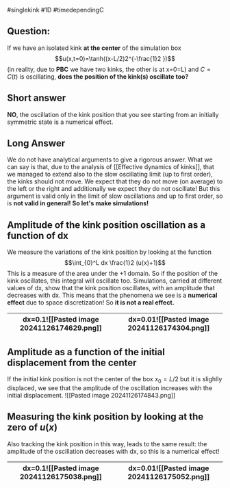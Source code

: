 #singlekink #1D #timedependingC
## Question: 
If we have an isolated kink **at the center** of the simulation box
$$u(x,t=0)=\tanh((x-L/2)2^{-\frac{1}2 })$$
(in reality, due to **PBC** we have two kinks, the other is at x=0=L)
and $C=C(t)$ is oscillating, **does the position of the kink(s) oscillate too?**
## Short answer
**NO**, the oscillation of the kink position that you see starting from an initially symmetric state is a numerical effect.
## Long Answer
We do not have analytical arguments to give a rigorous answer. 
What we can say is that, due to the analysis of [[Effective dynamics of kinks]], that we managed to extend also to the slow oscillating limit (up to first order), the kinks should not move.
We expect that they do not move (on average) to the left or the right and additionally we expect they do not oscillate!
But this argument is valid only in the limit of slow oscillations and up to first order, so is **not valid in general! So let's make simulations!**

## Amplitude of the kink position oscillation as a function of dx

We measure the variations of the kink position by looking at the function
$$\int_{0}^L dx \frac{1}2 (u(x)+1)$$
This is a measure of the area under the +1 domain. So if the position of the kink oscillates, this integral will oscillate too.
Simulations, carried at different values of dx, show that the kink position oscillates, with an amplitude that decreases with dx. This means that the phenomena we see is a **numerical effect** due to space discretization! So **it is not a real effect.**

| dx=0.1![[Pasted image 20241126174629.png]] | dx=0.01![[Pasted image 20241126174304.png]] |
| ------------------------------------------ | ------------------------------------------- |
## Amplitude as a function of the initial displacement from the center
If the initial kink position is not the center of the box $x_{0}=L/2$ but it is slighlly displaced, we see that the amplitude of the oscillation increases with the initial displacement.
![[Pasted image 20241126174843.png]]
## Measuring the kink position by looking at the zero of $u(x)$
Also tracking the kink position in this way, leads to the same result: the amplitude of the oscillation decreases with dx, so this is a numerical effect!

| dx=0.1![[Pasted image 20241126175038.png]] | dx=0.01![[Pasted image 20241126175052.png]] |
| ------------------------------------------ | ------------------------------------------- |
